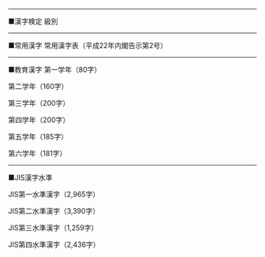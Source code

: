 ***
■漢字検定 級別
<a href="https://kanjijoho.com"></a>

***
■常用漢字
常用漢字表（平成22年内閣告示第2号）
<a href="https://github.com/ynupc/scalastringcourseday7/blob/master/src/main/resources/kanji/joyo_kanji.csv"></a>


***
■教育漢字
第一学年（80字）
<a href="https://github.com/ynupc/scalastringcourseday7/blob/master/src/main/resources/kanji/primary_school_1st_grade.csv"></a>

第二学年（160字）
<a href="https://github.com/ynupc/scalastringcourseday7/blob/master/src/main/resources/kanji/primary_school_2nd_grade.csv"></a>

第三学年（200字）
<a href="https://github.com/ynupc/scalastringcourseday7/blob/master/src/main/resources/kanji/primary_school_3rd_grade.csv"></a>

第四学年（200字）
<a href="https://github.com/ynupc/scalastringcourseday7/blob/master/src/main/resources/kanji/primary_school_4th_grade.csv"></a>

第五学年（185字）
<a href="https://github.com/ynupc/scalastringcourseday7/blob/master/src/main/resources/kanji/primary_school_5th_grade.csv"></a>

第六学年（181字）
<a href="https://github.com/ynupc/scalastringcourseday7/blob/master/src/main/resources/kanji/primary_school_6th_grade.csv"></a>


***
■JIS漢字水準

JIS第一水準漢字（2,965字）
<a href="https://github.com/ynupc/scalastringcourseday7/blob/master/src/main/resources/kanji/jis_level_1.csv"></a>

JIS第二水準漢字（3,390字）
<a href="https://github.com/ynupc/scalastringcourseday7/blob/master/src/main/resources/kanji/jis_level_2.csv"></a>

JIS第三水準漢字（1,259字）
<a href="https://github.com/ynupc/scalastringcourseday7/blob/master/src/main/resources/kanji/jis_level_3.csv"></a>

JIS第四水準漢字（2,436字）
<a href="https://github.com/ynupc/scalastringcourseday7/blob/master/src/main/resources/kanji/jis_level_4.csv"></a>


